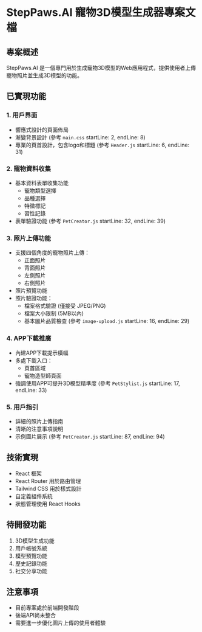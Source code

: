 # StepPaws.AI 寵物3D模型生成器專案文檔

## 專案概述
StepPaws.AI 是一個專門用於生成寵物3D模型的Web應用程式，提供使用者上傳寵物照片並生成3D模型的功能。

## 已實現功能

### 1. 用戶界面
- 響應式設計的頁面佈局
- 漸變背景設計 (參考 `main.css` startLine: 2, endLine: 8)
- 專業的頁首設計，包含logo和標題 (參考 `Header.js` startLine: 6, endLine: 31)

### 2. 寵物資料收集
- 基本資料表單收集功能
  - 寵物類型選擇
  - 品種選擇
  - 特徵標記
  - 習性記錄
- 表單驗證功能 (參考 `PetCreator.js` startLine: 32, endLine: 39)

### 3. 照片上傳功能
- 支援四個角度的寵物照片上傳：
  - 正面照片
  - 背面照片
  - 左側照片
  - 右側照片
- 照片預覽功能
- 照片驗證功能：
  - 檔案格式驗證 (僅接受 JPEG/PNG)
  - 檔案大小限制 (5MB以內)
  - 基本圖片品質檢查
(參考 `image-upload.js` startLine: 16, endLine: 29)

### 4. APP下載推廣
- 內建APP下載提示橫幅
- 多處下載入口：
  - 頁首區域
  - 寵物造型師頁面
- 強調使用APP可提升3D模型精準度
(參考 `PetStylist.js` startLine: 17, endLine: 33)

### 5. 用戶指引
- 詳細的照片上傳指南
- 清晰的注意事項說明
- 示例圖片展示
(參考 `PetCreator.js` startLine: 87, endLine: 94)

## 技術實現
- React 框架
- React Router 用於路由管理
- Tailwind CSS 用於樣式設計
- 自定義組件系統
- 狀態管理使用 React Hooks

## 待開發功能
1. 3D模型生成功能
2. 用戶帳號系統
3. 模型預覽功能
4. 歷史記錄功能
5. 社交分享功能

## 注意事項
- 目前專案處於前端開發階段
- 後端API尚未整合
- 需要進一步優化圖片上傳的使用者體驗